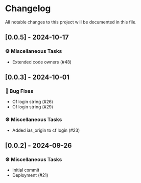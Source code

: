 # Changelog

All notable changes to this project will be documented in this file.

## [0.0.5] - 2024-10-17

### ⚙️ Miscellaneous Tasks

- Extended code owners (#48)

## [0.0.3] - 2024-10-01

### 🐛 Bug Fixes

- Cf login string (#26)
- Cf login string (#29)

### ⚙️ Miscellaneous Tasks

- Added ias_origin to cf login (#23)

## [0.0.2] - 2024-09-26

### ⚙️ Miscellaneous Tasks

- Initial commit
- Deployment (#21)

<!-- generated by git-cliff -->
